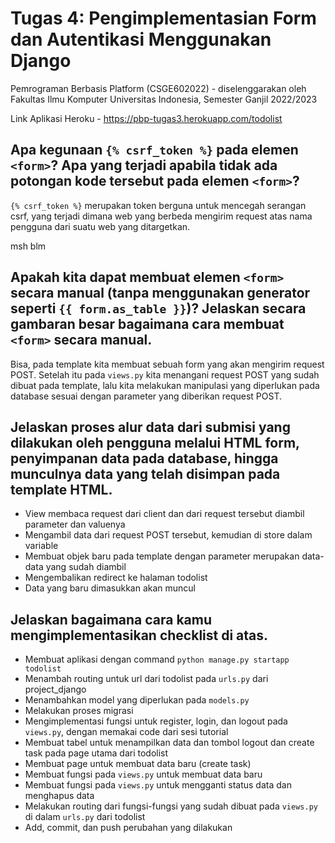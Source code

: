 # Tugas 4: Pengimplementasian Form dan Autentikasi Menggunakan Django

Pemrograman Berbasis Platform (CSGE602022) - diselenggarakan oleh Fakultas Ilmu Komputer Universitas Indonesia, Semester Ganjil 2022/2023

Link Aplikasi Heroku - https://pbp-tugas3.herokuapp.com/todolist

## Apa kegunaan `{% csrf_token %}` pada elemen `<form>`? Apa yang terjadi apabila tidak ada potongan kode tersebut pada elemen `<form>`? 

`{% csrf_token %}` merupakan token berguna untuk mencegah serangan csrf, yang terjadi dimana web yang berbeda mengirim request atas nama pengguna dari suatu web yang ditargetkan.

msh blm

## Apakah kita dapat membuat elemen `<form>` secara manual (tanpa menggunakan generator seperti `{{ form.as_table }}`)? Jelaskan secara gambaran besar bagaimana cara membuat `<form>` secara manual.

Bisa, pada template kita membuat sebuah form yang akan mengirim request POST. Setelah itu pada `views.py` kita menangani request POST yang sudah dibuat pada template, lalu kita melakukan manipulasi yang diperlukan pada database sesuai dengan parameter yang diberikan request POST.

## Jelaskan proses alur data dari submisi yang dilakukan oleh pengguna melalui HTML form, penyimpanan data pada database, hingga munculnya data yang telah disimpan pada template HTML.

- View membaca request dari client dan dari request tersebut diambil parameter dan valuenya
- Mengambil data dari request POST tersebut, kemudian di store dalam variable
- Membuat objek baru pada template dengan parameter merupakan data-data yang sudah diambil
- Mengembalikan redirect ke halaman todolist
- Data yang baru dimasukkan akan muncul

## Jelaskan bagaimana cara kamu mengimplementasikan checklist di atas.

- Membuat aplikasi dengan command `python manage.py startapp todolist`
- Menambah routing untuk url dari todolist pada `urls.py` dari project_django
- Menambahkan model yang diperlukan pada `models.py`
- Melakukan proses migrasi
- Mengimplementasi fungsi untuk register, login, dan logout pada `views.py`, dengan memakai code dari sesi tutorial
- Membuat tabel untuk menampilkan data dan tombol logout dan create task pada page utama dari todolist
- Membuat page untuk membuat data baru (create task)
- Membuat fungsi pada `views.py` untuk membuat data baru
- Membuat fungsi pada `views.py` untuk mengganti status data dan menghapus data
- Melakukan routing dari fungsi-fungsi yang sudah dibuat pada `views.py` di dalam `urls.py` dari todolist
- Add, commit, dan push perubahan yang dilakukan
